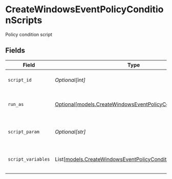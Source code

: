 # CreateWindowsEventPolicyConditionScripts

Policy condition script


## Fields

| Field                                                                                                                          | Type                                                                                                                           | Required                                                                                                                       | Description                                                                                                                    |
| ------------------------------------------------------------------------------------------------------------------------------ | ------------------------------------------------------------------------------------------------------------------------------ | ------------------------------------------------------------------------------------------------------------------------------ | ------------------------------------------------------------------------------------------------------------------------------ |
| `script_id`                                                                                                                    | *Optional[int]*                                                                                                                | :heavy_minus_sign:                                                                                                             | Policy condition script id                                                                                                     |
| `run_as`                                                                                                                       | [Optional[models.CreateWindowsEventPolicyConditionRunAs]](../models/createwindowseventpolicyconditionrunas.md)                 | :heavy_minus_sign:                                                                                                             | Policy condition script runAs                                                                                                  |
| `script_param`                                                                                                                 | *Optional[str]*                                                                                                                | :heavy_minus_sign:                                                                                                             | Policy condition script parameter                                                                                              |
| `script_variables`                                                                                                             | List[[models.CreateWindowsEventPolicyConditionScriptVariables](../models/createwindowseventpolicyconditionscriptvariables.md)] | :heavy_minus_sign:                                                                                                             | Policy condition script variables                                                                                              |